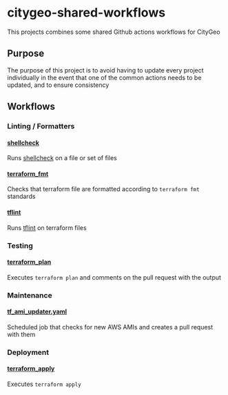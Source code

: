 # citygeo-shared-workflows

This projects combines some shared Github actions workflows for CityGeo

## Purpose

The purpose of this project is to avoid having to update every project individually in the event that one of the common actions needs to be updated, and to ensure consistency

## Workflows

### Linting / Formatters

#### [shellcheck](.github/workflows/shellcheck.yaml)

Runs [shellcheck](https://github.com/koalaman/shellcheck) on a file or set of files

#### [terraform_fmt](.github/workflows/terraform_fmt.yaml)

Checks that terraform file are formatted according to `terraform fmt` standards

#### [tflint](.github/workflows/tflint.yaml)

Runs [tflint](https://github.com/terraform-linters/tflint) on terraform files

### Testing

#### [terraform_plan](.github/workflows/terraform_plan.yaml)

Executes `terraform plan` and comments on the pull request with the output

### Maintenance

#### [tf_ami_updater.yaml](.github/workflows/tf_ami_updater.yaml)

Scheduled job that checks for new AWS AMIs and creates a pull request with them

### Deployment

#### [terraform_apply](.github/workflows/terraform_apply.yaml)

Executes `terraform apply`

